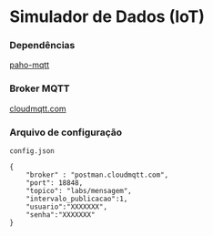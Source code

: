 # Simulador de Dados (IoT)

### Dependências

[paho-mqtt](https://pypi.org/project/paho-mqtt/)

### Broker MQTT

[cloudmqtt.com](https://www.cloudmqtt.com)


### Arquivo de configuração

```config.json```

```
{
	"broker" : "postman.cloudmqtt.com",
	"port": 18848,
	"topico": "labs/mensagem",
	"intervalo_publicacao":1,
	"usuario":"XXXXXXX",
	"senha":"XXXXXXX"
}
```